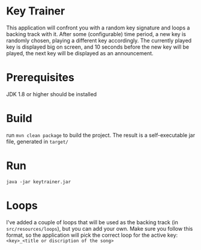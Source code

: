 # Key Trainer

This application will confront you with a random key signature and loops a backing track with it. After some (configurable)
time period, a new key is randomly chosen, playing a different key accordingly.
The currently played key is displayed big on screen, and 10 seconds before the new key will be played, the next key will
be displayed as an announcement.

# Prerequisites
JDK 1.8 or higher should be installed
 
# Build
run `mvn clean package` to build the project. The result is a self-executable jar file, generated in `target/`

# Run
`java -jar keytrainer.jar`

# Loops
I've added a couple of loops that will be used as the backing track (in `src/resources/loops`), but you can add your own.
Make sure you follow this format, so the application will pick the correct loop for the active key:
    `<key>_<title or discription of the song>`
